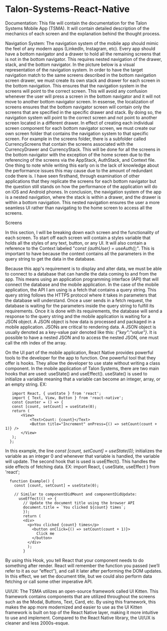 # Talon-Systems-React-Native
Documentation: 
This file will contain the documentation for the Talon Systems Mobile App (TSMA). It will contain detailed description of the mechanics of each screen and the explanation behind the thought process. 

Navigation System:
The navigation system of the mobile app should mimic the feel of any modern apps (LinkedIn, Instagram, etc). Every app should have a bottom navigator and a drawer to hold all the remaining screens that is not in the bottom navigator. This requires nested navigation of the drawer, stack, and the bottom navigator. In the picture below is a visual representation of the navigation system. In order to have the target navigation match to the same screens described in the bottom navigation screen drawer, we must create its own stack and drawer for each screen in the bottom navigation. This ensures that the navigation system in the screens will point to the correct screen. This will avoid any confusion whenever the user will press a screen in the bottom navigator and it will not move to another bottom navigator screen. In essense, the localization of screens ensures that the bottom navigator screen will contain only the screens that are specified in the specific drawer and stack. By doing so, the navigation system will point to the correct screen and not point to another screen located in a different drawer. In effect of creating each individual screen component for each bottom navigator screen, we must create our own screen folder that contains the navigation system to that specific screen. For example in the screens folder, there is a subfolder called CurrencyScreens that contain the screens associated with the CurrencyDrawer and CurrencyStack. This will be done for all the screens in the bottom navigator with the exception of the home screen due to the referencing of the screens via the AppStack, AuthStack, and Context file. One thing to note while writing this early on is the lack of knowledge about the performance issues this may cause due to the amount of redundant code there is. I have seen firsthand, through examination of other applications that they replicate the screens for each bottom navigator but the question still stands on how the performance of the application will do on iOS and Android phones. In conclusion, the navigation system of the app is a nested navigation, where the stack is within a drawer, and the drawer is within a bottom navigation. This nested navigation ensures the user a more seamless UI rather than navigating to the home screen to access all the screens. 

Screens

In this section, I will be breaking down each screen and the functionality of each screen. To start off each screen will contain a styles variable that holds all the styles of any text, button, or any UI. It will also contain a reference to the Context labeled "_const {authUser} = useAuth();_". This is important to have because the context contains all the parameters in the query string to get the data in the database. 

Because this app's requirement is to display and alter data, we must be able to connect to a database that can handle the data coming to and from the app. This means using an application programming interface (API) that will connect the database and the mobile application. In the case of the mobile application, the API I am using is a fetch that contains a query string. This query string follows the HTTPS protocol where it takes in parameters that the database will understand. Once a user sends in a fetch request, the database is waiting for the parameters inside the query string to fulfill its requirements. Once it is done with its requirements, the database will send a response to the query string and the mobile application is waiting for a JSON object. A JSON object is how data is processed and packaged in a mobile application. JSONs are critical to rendering data. A JSON object is usually denoted as a key-value pair denoted like this: _{"key":"value"}_. It is possible to have a nested JSON and to access the nested JSON, one must call the nth index of the array. 

On the UI part of the mobile application, React Native provides powerful tools to the developer for the app to function. One powerful tool that they offer is hooks. They allow the developer to use state without writing a class component. In the mobile application of Talon Systems, there are two main hooks that are used: useState() and useEffect(). useState() is used to initialize a variable meaning that a variable can become an integer, array, or an empty string. EX: 
   
       import React, { useState } from 'react';
       import { Text, View, Button } from 'react-native';
       const Counter = () => {
       const [count, setCount] = useState(0);
       return (
           <View>
               <Text>Count: {count}</Text>
               <Button title="Increment" onPress={() => setCount(count + 1)} />
           </View>
       );
      };
In this example, the line _const [count, setCount] = useState(0);_ initializes the variable as an integer 0 and whenever that variable is handled, the variable will update. 
The second hook that is used is useEffect(). This handles the side effects of fetching data. EX:
import React, { useState, useEffect } from 'react';

      function Example() {
        const [count, setCount] = useState(0);

        // Similar to componentDidMount and componentDidUpdate:
          useEffect(() => {
            // Update the document title using the browser API
            document.title = `You clicked ${count} times`;
            });
            return (
            <div>
              <p>You clicked {count} times</p>
                <button onClick={() => setCount(count + 1)}>
                  Click me
                </button>
              </div>
              );
            }
By using this Hook, you tell React that your component needs to do something after render. React will remember the function you passed (we’ll refer to it as our “effect”), and call it later after performing the DOM updates. In this effect, we set the document title, but we could also perform data fetching or call some other imperative API. 


UI/UX: The TSMA utilizes an open-source framework called UI Kitten. This framework contains components that are utilized throughout the screens such as the Modal, Buttons, Text, Card, etc. By using this framework, this makes the app more modernized and easier to use as the UI Kitten framework is built on top of the React Native layer, making it more intuitive to use and implement. Compared to the React Native library, the UI/UX is cleaner and less 2000s-esque. 
